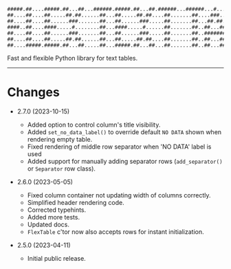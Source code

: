 ```ascii
#####.##....#####.##...##...######.#####.##...##.######...######...#....#####..##....#####
##....##....##.....##.##......##...##.....##.##....##.......##....###...##..##.##....##...
##....##....##......###.......##...##......###.....##.......##...##.##..##..##.##....##...
####..##....####.....#........##...####.....#......##.......##..##...##.#####..##....####.
##....##....##......###.......##...##......###.....##.......##..#######.##..##.##....##...
##....##....##.....##.##......##...##.....##.##....##.......##..##...##.##..##.##....##...
##....#####.#####.##...##.....##...#####.##...##...##.......##..##...##.#####..#####.#####
```

Fast and flexible Python library for text tables.

---

# Changes

* 2.7.0 (2023-10-15)
  * Added option to control column's title visibility.
  * Added `set_no_data_label()` to override default `NO DATA` shown when rendering empty table.
  * Fixed rendering of middle row separator when 'NO DATA' label is used
  * Added support for manually adding separator rows (`add_separator()` or `Separator` row class).

* 2.6.0 (2023-05-05)
  * Fixed column container not updating width of columns correctly.
  * Simplified header rendering code.
  * Corrected typehints.
  * Added more tests.
  * Updated docs.
  * `FlexTable` c'tor now also accepts rows for instant initialization.

* 2.5.0 (2023-04-11)
  * Initial public release.
